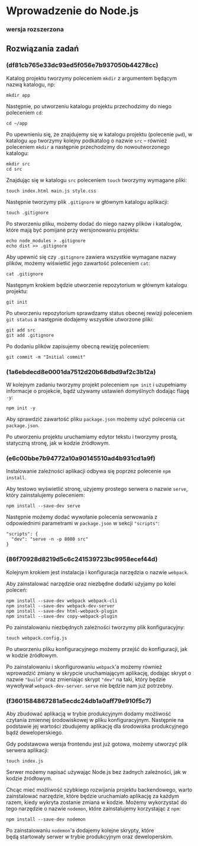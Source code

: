 # Wprowadzenie do Node.js
### wersja rozszerzona

## Rozwiązania zadań

### (df81cb765e33dc93ed5f056e7b937050b44278cc)
Katalog projektu tworzymy poleceniem `mkdir` z argumentem będącym nazwą katalogu, np:
```
mkdir app
```

Następnie, po utworzeniu katalogu projektu przechodzimy do niego poleceniem `cd`:
```
cd ~/app
```
Po upewnieniu się, że znajdujemy się w katalogu projektu (polecenie `pwd`), w katalogu `app` tworzymy kolejny podkatalog o nazwie `src` – również poleceniem `mkdir` a następnie przechodzimy do nowoutworzonego katalogu:
```
mkdir src
cd src
```
Znajdując się w katalogu `src` poleceniem `touch` tworzymy wymagane pliki:
```
touch index.html main.js style.css
```

Następnie tworzymy plik `.gitignore` w głównym katalogu aplikacji:
```
touch .gitignore
```
Po stworzeniu pliku, możemy dodać do niego nazwy plików i katalogów, które mają być pomijane przy wersjonowaniu projektu:
```
echo node_modules > .gitignore
echo dist >> .gitignore
```
Aby upewnić się czy `.gitignore` zawiera wszystkie wymagane nazwy plików, możemy wiświetlić jego zawartość poleceniem `cat`:
```
cat .gitignore
```

Następnym krokiem będzie utworzenie repozytorium w głównym katalogu projektu:
```
git init
```

Po utworzeniu repozytorium sprawdzamy status obecnej rewizji poleceniem `git status` a następnie dodajemy wszystkie utworzone pliki:
```
git add src
git add .gitignore
```

Po dodaniu plików zapisujemy obecną rewizję poleceniem:
```
git commit -m "Initial commit"
```

### (1a6ebdecd8e0001da7512d20b68dbd9af2c3b12a)

W kolejnym zadaniu tworzymy projekt poleceniem `npm init` i uzupełniamy informacje o projekcie, bądź używamy ustawień domyślnych dodając flagę `-y`:
```
npm init -y
```

Aby sprawdzić zawartość pliku `package.json` możemy użyć polecenia `cat package.json`.

Po utworzeniu projektu uruchamiamy edytor tekstu i tworzymy prostą, statyczną stronę, jak w kodzie źródłowym.

### (e6c00bbe7b94772a10a90145510ad4b931cd1a9f)

Instalowanie zależności aplikacji odbywa się poprzez polecenie `npm install`.

Aby testowo wyświetlić stronę, użyjemy prostego serwera o nazwie `serve`, który zainstalujemy poleceniem:
```
npm install --save-dev serve
```

Następnie możemy dodać wywołanie polecenia serwowania z odpowiednimi parametrami w `package.json` w sekcji `"scripts"`:
```
"scripts": {
  "dev": "serve -n -p 8080 src"
}
```

### (86f70928d8219d5c6c241539723bc9958ecef44d)

Kolejnym krokiem jest instalacja i konfiguracja narzędzia o nazwie `webpack`.

Aby zainstalować narzędzie oraz niezbędne dodatki użyjamy po kolei poleceń:
```
npm install --save-dev webpack webpack-cli
npm install --save-dev webpack-dev-server
npm install --save-dev html-webpack-plugin
npm install --save-dev copy-webpack-plugin
```

Po zainstalowaniu niezbędnych zależności tworzymy plik konfiguracyjny:
```
touch webpack.config.js
```

Po utworzeniu pliku konfiguracyjnego możemy przejść do konfiguracji, jak w kodzie źródłowym.

Po zainstalowaniu i skonfigurowaniu `webpack`'a możemy również wprowadzić zmiany w skrypcie uruchamiającym aplikację, dodając skrypt o nazwie `"build"` oraz zmieniając skrypt `"dev"` na taki, który będzie wywoływał `webpack-dev-server`. `serve` nie będzie nam już potrzebny.


### (f3601584867281a5ecdc24db1a0aff79e910f5c7)

Aby zbudować aplikacją w trybie produkcyjnym dodamy możliwość czytania zmiennej środowiskowej w pliku konfiguracyjnym. Następnie na podstawie jej wartości zbudujemy aplikację dla środowiska produkcyjnego bądź deweloperskiego.


Gdy podstawowa wersja frontendu jest już gotowa, możemy utworzyć plik serwera aplikacji:
```
touch index.js
```

Serwer możemy napisać używając Node.js bez żadnych zależności, jak w kodzie źródłowym.

Chcąc mieć możliwość szybkiego rozwijania projektu backendowego, warto zainstalować narzędzie, które będzie uruchamiało aplikację za każdym razem, kiedy wykryta zostanie zmiana w kodzie. Możemy wykorzystać do tego narzędzie o nazwie `nodemon`, które zainstalujemy korzystając z `npm`:
```
npm install --save-dev nodemon
```

Po zainstalowaniu `nodemon`'a dodajemy kolejne skrypty, które będą startowały serwer w trybie produkcyjnym oraz deweloperskim.
